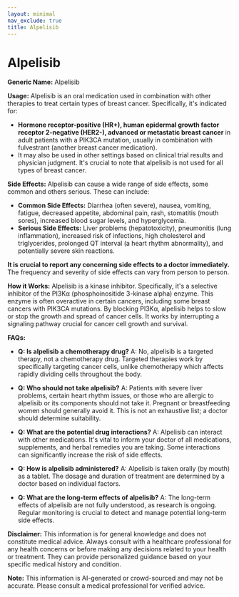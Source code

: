 ```yaml
---
layout: minimal
nav_exclude: true
title: Alpelisib
---
```


# Alpelisib

**Generic Name:** Alpelisib

**Usage:** Alpelisib is an oral medication used in combination with other therapies to treat certain types of breast cancer.  Specifically, it's indicated for:

* **Hormone receptor-positive (HR+), human epidermal growth factor receptor 2-negative (HER2-), advanced or metastatic breast cancer** in adult patients with a PIK3CA mutation, usually in combination with fulvestrant (another breast cancer medication).
*  It may also be used in other settings based on clinical trial results and physician judgment.  It's crucial to note that alpelisib is not used for all types of breast cancer.

**Side Effects:**  Alpelisib can cause a wide range of side effects, some common and others serious. These can include:

* **Common Side Effects:** Diarrhea (often severe), nausea, vomiting, fatigue, decreased appetite, abdominal pain, rash, stomatitis (mouth sores), increased blood sugar levels, and hyperglycemia.
* **Serious Side Effects:**  Liver problems (hepatotoxicity),  pneumonitis (lung inflammation), increased risk of infections,  high cholesterol and triglycerides, prolonged QT interval (a heart rhythm abnormality), and potentially severe skin reactions.

**It is crucial to report any concerning side effects to a doctor immediately.** The frequency and severity of side effects can vary from person to person.


**How it Works:** Alpelisib is a kinase inhibitor.  Specifically, it's a selective inhibitor of the PI3Kα (phosphoinositide 3-kinase alpha) enzyme.  This enzyme is often overactive in certain cancers, including some breast cancers with PIK3CA mutations. By blocking PI3Kα, alpelisib helps to slow or stop the growth and spread of cancer cells.  It works by interrupting a signaling pathway crucial for cancer cell growth and survival.


**FAQs:**

* **Q: Is alpelisib a chemotherapy drug?** A: No, alpelisib is a targeted therapy, not a chemotherapy drug.  Targeted therapies work by specifically targeting cancer cells, unlike chemotherapy which affects rapidly dividing cells throughout the body.

* **Q:  Who should not take alpelisib?** A:  Patients with severe liver problems, certain heart rhythm issues, or those who are allergic to alpelisib or its components should not take it.  Pregnant or breastfeeding women should generally avoid it.  This is not an exhaustive list; a doctor should determine suitability.

* **Q: What are the potential drug interactions?** A:  Alpelisib can interact with other medications.  It's vital to inform your doctor of all medications, supplements, and herbal remedies you are taking.  Some interactions can significantly increase the risk of side effects.

* **Q: How is alpelisib administered?** A: Alpelisib is taken orally (by mouth) as a tablet.  The dosage and duration of treatment are determined by a doctor based on individual factors.

* **Q: What are the long-term effects of alpelisib?** A: The long-term effects of alpelisib are not fully understood, as research is ongoing.  Regular monitoring is crucial to detect and manage potential long-term side effects.

**Disclaimer:** This information is for general knowledge and does not constitute medical advice. Always consult with a healthcare professional for any health concerns or before making any decisions related to your health or treatment.  They can provide personalized guidance based on your specific medical history and condition.


**Note:** This information is AI-generated or crowd-sourced and may not be accurate. Please consult a medical professional for verified advice.